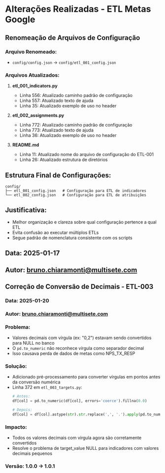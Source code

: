 # Alterações Realizadas - ETL Metas Google

## Renomeação de Arquivos de Configuração

### Arquivo Renomeado:
- `config/config.json` → `config/etl_001_config.json`

### Arquivos Atualizados:

1. **etl_001_indicators.py**
   - Linha 556: Atualizado caminho padrão de configuração
   - Linha 557: Atualizado texto de ajuda
   - Linha 35: Atualizado exemplo de uso no header

2. **etl_002_assignments.py**
   - Linha 772: Atualizado caminho padrão de configuração
   - Linha 773: Atualizado texto de ajuda
   - Linha 36: Atualizado exemplo de uso no header

3. **README.md**
   - Linha 11: Atualizado nome do arquivo de configuração do ETL-001
   - Linha 26: Atualizado estrutura de diretórios

## Estrutura Final de Configurações:
```
config/
├── etl_001_config.json   # Configuração para ETL de indicadores
└── etl_002_config.json   # Configuração para ETL de atribuições
```

## Justificativa:
- Melhor organização e clareza sobre qual configuração pertence a qual ETL
- Evita confusão ao executar múltiplos ETLs
- Segue padrão de nomenclatura consistente com os scripts

## Data: 2025-01-17
## Autor: bruno.chiaramonti@multisete.com

## Correção de Conversão de Decimais - ETL-003

### Data: 2025-01-20
### Autor: bruno.chiaramonti@multisete.com

### Problema:
- Valores decimais com vírgula (ex: "0,2") estavam sendo convertidos para NULL no banco
- O `pd.to_numeric` não reconhece vírgula como separador decimal
- Isso causava perda de dados de metas como NPS_TX_RESP

### Solução:
- Adicionado pré-processamento para converter vírgulas em pontos antes da conversão numérica
- Linha 372 em `etl_003_targets.py`:
  ```python
  # Antes:
  df[col] = pd.to_numeric(df[col], errors='coerce').fillna(0.0)
  
  # Depois:
  df[col] = df[col].astype(str).str.replace(',', '.').apply(pd.to_numeric, errors='coerce').fillna(0.0)
  ```

### Impacto:
- Todos os valores decimais com vírgula agora são corretamente convertidos
- Resolve o problema de target_value NULL para indicadores com valores decimais pequenos

### Versão: 1.0.0 → 1.0.1